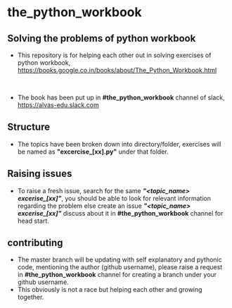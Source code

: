 # the_python_workbook

## Solving the problems of python workbook 

* This repository is for helping each other out in solving exercises of python workbook, https://books.google.co.in/books/about/The_Python_Workbook.html 

<br>

* The book has been put up in __#the_python_workbook__ channel of slack, https://alvas-edu.slack.com


## Structure

* The topics have been broken down into directory/folder, exercises will be named as <b>"excercise_[xx].py"</b> under that folder.


## Raising issues

* To raise a fresh issue, search for the same <i><b>"<topic_name> <space> excerise_[xx]"</b></i>, you should be able to look for relevant information regarding the problem else create an issue <i><b>"<topic_name> <space> excerise_[xx]"</b></i> discuss about it in __#the_python_workbook__ channel for head start.
  
  
 ## contributing
 
* The master branch will be updating with self explanatory and pythonic code, mentioning the author (github username), please raise a request in __#the_python_workbook__ channel for creating a branch under your github username.
* This obviously is not a race but helping each other and growing together.
 
